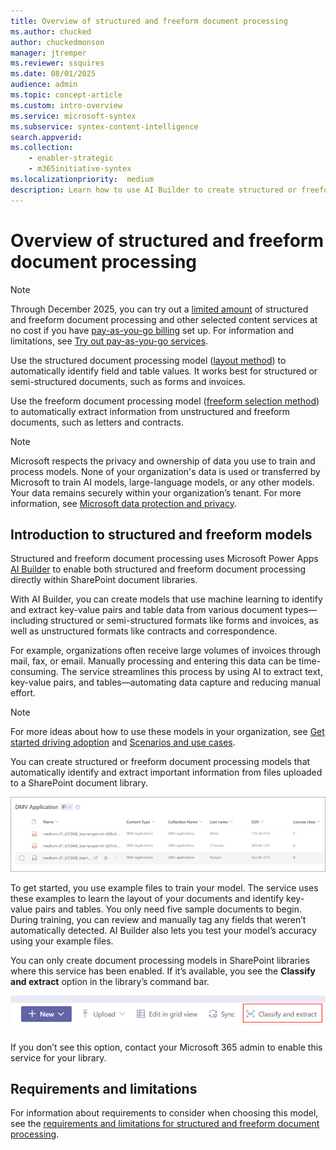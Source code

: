 ```yaml
---
title: Overview of structured and freeform document processing
ms.author: chucked
author: chuckedmonson
manager: jtremper
ms.reviewer: ssquires
ms.date: 08/01/2025
audience: admin
ms.topic: concept-article
ms.custom: intro-overview
ms.service: microsoft-syntex
ms.subservice: syntex-content-intelligence
search.appverid: 
ms.collection: 
    - enabler-strategic
    - m365initiative-syntex
ms.localizationpriority:  medium
description: Learn how to use AI Builder to create structured or freeform document processing models.
---
```


# Overview of structured and freeform document processing

> [!NOTE]
> Through December 2025, you can try out a [limited amount](promo-syntex.md#included-monthly-capacity) of structured and freeform document processing and other selected content services at no cost if you have [pay-as-you-go billing](syntex-azure-billing.md) set up. For information and limitations, see [Try out pay-as-you-go services](promo-syntex.md).

<!---</br>

> [!VIDEO https://learn-video.azurefd.net/vod/player?id=43234179-fd0c-47c0-96a9-0fd6bc76163b]

</br>--->

Use the structured document processing model ([layout method](create-syntex-model.md#create-a-custom-model)) to automatically identify field and table values. It works best for structured or semi-structured documents, such as forms and invoices.

Use the freeform document processing model ([freeform selection method](create-syntex-model.md#create-a-custom-model)) to automatically extract information from unstructured and freeform documents, such as letters and contracts.

> [!NOTE]
> Microsoft respects the privacy and ownership of data you use to train and process models. None of your organization's data is used or transferred by Microsoft to train AI models, large-language models, or any other models. Your data remains securely within your organization’s tenant. For more information, see [Microsoft data protection and privacy](https://www.microsoft.com/en-us/trust-center/privacy).

## Introduction to structured and freeform models

Structured and freeform document processing uses Microsoft Power Apps [AI Builder](/ai-builder/form-processing-model-overview) to enable both structured and freeform document processing directly within SharePoint document libraries.

With AI Builder, you can create models that use machine learning to identify and extract key-value pairs and table data from various document types—including structured or semi-structured formats like forms and invoices, as well as unstructured formats like contracts and correspondence.

For example, organizations often receive large volumes of invoices through mail, fax, or email. Manually processing and entering this data can be time-consuming. The service streamlines this process by using AI to extract text, key-value pairs, and tables—automating data capture and reducing manual effort.

> [!NOTE]
> For more ideas about how to use these models in your organization, see [Get started driving adoption](adoption-getstarted.md) and [Scenarios and use cases](adoption-scenarios.md).

You can create structured or freeform document processing models that automatically identify and extract important information from files uploaded to a SharePoint document library.

![Screenshot showing the document library view.](../media/content-understanding/doc-lib-done.png)  

To get started, you use example files to train your model. The service uses these examples to learn the layout of your documents and identify key-value pairs and tables. You only need five sample documents to begin. During training, you can review and manually tag any fields that weren’t automatically detected. AI Builder also lets you test your model’s accuracy using your example files.

You can only create document processing models in SharePoint libraries where this service has been enabled. If it’s available, you see the **Classify and extract** option in the library’s command bar.

![Screenshot showing the AI Builder model.](../media/content-understanding/create-ai-builder-model2.png)

If you don’t see this option, contact your Microsoft 365 admin to enable this service for your library.

## Requirements and limitations

For information about requirements to consider when choosing this model, see the [requirements and limitations for structured and freeform document processing](structured-freeform-requirements.md).
